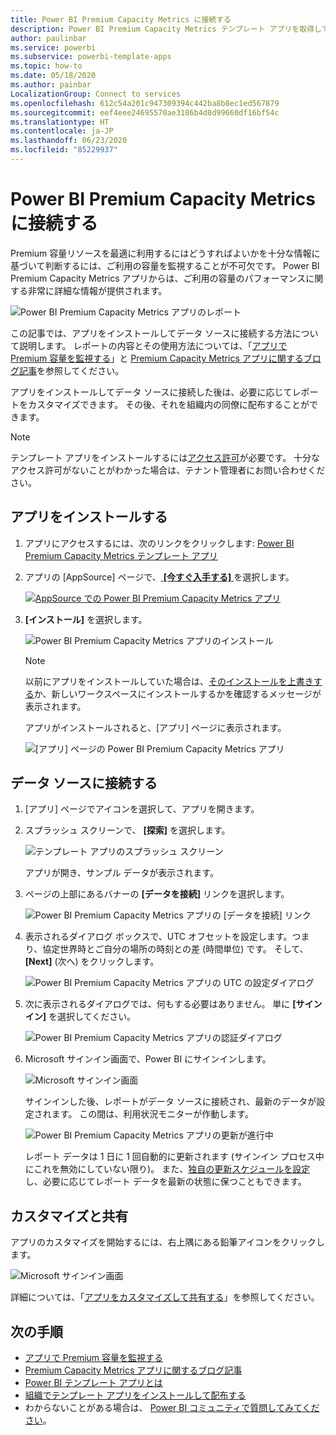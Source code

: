 ```yaml
---
title: Power BI Premium Capacity Metrics に接続する
description: Power BI Premium Capacity Metrics テンプレート アプリを取得してインストールする方法、およびデータに接続する方法
author: paulinbar
ms.service: powerbi
ms.subservice: powerbi-template-apps
ms.topic: how-to
ms.date: 05/18/2020
ms.author: painbar
LocalizationGroup: Connect to services
ms.openlocfilehash: 612c54a201c947309394c442ba8b8ec1ed567879
ms.sourcegitcommit: eef4eee24695570ae3186b4d8d99660df16bf54c
ms.translationtype: HT
ms.contentlocale: ja-JP
ms.lasthandoff: 06/23/2020
ms.locfileid: "85229937"
---
```

# <a name="connect-to-power-bi-premium-capacity-metrics"></a>Power BI Premium Capacity Metrics に接続する
Premium 容量リソースを最適に利用するにはどうすればよいかを十分な情報に基づいて判断するには、ご利用の容量を監視することが不可欠です。 Power BI Premium Capacity Metrics アプリからは、ご利用の容量のパフォーマンスに関する非常に詳細な情報が提供されます。

![Power BI Premium Capacity Metrics アプリのレポート](media/service-connect-to-pbi-premium-capacity-metrics/service-pbi-premium-capacity-metrics-app-report.png)

この記事では、アプリをインストールしてデータ ソースに接続する方法について説明します。 レポートの内容とその使用方法については、「[アプリで Premium 容量を監視する](../service-admin-premium-monitor-capacity.md)」と [Premium Capacity Metrics アプリに関するブログ記事](https://powerbi.microsoft.com/blog/premium-capacity-metrics-app-new-health-center-with-kpis-to-explore-relevant-metrics-and-steps-to-mitigate-issues/)を参照してください。

アプリをインストールしてデータ ソースに接続した後は、必要に応じてレポートをカスタマイズできます。 その後、それを組織内の同僚に配布することができます。

> [!NOTE]
> テンプレート アプリをインストールするには[アクセス許可](./service-template-apps-install-distribute.md#prerequisites)が必要です。 十分なアクセス許可がないことがわかった場合は、テナント管理者にお問い合わせください。

## <a name="install-the-app"></a>アプリをインストールする

1. アプリにアクセスするには、次のリンクをクリックします: [Power BI Premium Capacity Metrics テンプレート アプリ](https://app.powerbi.com/groups/me/getapps/services/pbi_pcmm.capacity-metrics-dxt)

1. アプリの [AppSource] ページで、[ **[今すぐ入手する]** ](https://app.powerbi.com/groups/me/getapps/services/pbi_pcmm.capacity-metrics-dxt) を選択します。

    [![AppSource での Power BI Premium Capacity Metrics アプリ](media/service-connect-to-pbi-premium-capacity-metrics/service-pbi-premium-capacity-metrics-app-appsource-get-it-now.png)](https://app.powerbi.com/groups/me/getapps/services/pbi_pcmm.capacity-metrics-dxt)

1. **[インストール]** を選択します。 

    ![Power BI Premium Capacity Metrics アプリのインストール](media/service-connect-to-pbi-premium-capacity-metrics/service-pbi-premium-capacity-metric-select-install.png)

    > [!NOTE]
    > 以前にアプリをインストールしていた場合は、[そのインストールを上書きする](./service-template-apps-install-distribute.md#update-a-template-app)か、新しいワークスペースにインストールするかを確認するメッセージが表示されます。

    アプリがインストールされると、[アプリ] ページに表示されます。

   ![[アプリ] ページの Power BI Premium Capacity Metrics アプリ](media/service-connect-to-pbi-premium-capacity-metrics/service-pbi-premium-capacity-metrics-app-apps-page-icon.png)

## <a name="connect-to-data-sources"></a>データ ソースに接続する

1. [アプリ] ページでアイコンを選択して、アプリを開きます。

1. スプラッシュ スクリーンで、 **[探索]** を選択します。

   ![テンプレート アプリのスプラッシュ スクリーン](media/service-connect-to-pbi-premium-capacity-metrics/service-pbi-premium-capacity-metrics-app-splash-screen.png)

   アプリが開き、サンプル データが表示されます。

1. ページの上部にあるバナーの **[データを接続]** リンクを選択します。

   ![Power BI Premium Capacity Metrics アプリの [データを接続] リンク](media/service-connect-to-pbi-premium-capacity-metrics/service-pbi-premium-capacity-metrics-app-connect-data.png)

1. 表示されるダイアログ ボックスで、UTC オフセットを設定します。つまり、協定世界時とご自分の場所の時刻との差 (時間単位) です。 そして、 **[Next]** (次へ) をクリックします。
  
   ![Power BI Premium Capacity Metrics アプリの UTC の設定ダイアログ](media/service-connect-to-pbi-premium-capacity-metrics/service-pbi-premium-capacity-metrics-app-setutc-dialog.png)

1. 次に表示されるダイアログでは、何もする必要はありません。 単に **[サインイン]** を選択してください。

   ![Power BI Premium Capacity Metrics アプリの認証ダイアログ](media/service-connect-to-pbi-premium-capacity-metrics/service-pbi-premium-capacity-metrics-app-authentication-dialog.png)

1. Microsoft サインイン画面で、Power BI にサインインします。

   ![Microsoft サインイン画面](media/service-connect-to-pbi-premium-capacity-metrics/service-pbi-premium-capacity-metrics-app-microsoft-login.png)

   サインインした後、レポートがデータ ソースに接続され、最新のデータが設定されます。 この間は、利用状況モニターが作動します。

   ![Power BI Premium Capacity Metrics アプリの更新が進行中](media/service-connect-to-pbi-premium-capacity-metrics/service-pbi-premium-capacity-metrics-app-refresh-monitor.png)

   レポート データは 1 日に 1 回自動的に更新されます (サインイン プロセス中にこれを無効にしていない限り)。 また、[独自の更新スケジュールを設定](./refresh-scheduled-refresh.md)し、必要に応じてレポート データを最新の状態に保つこともできます。

## <a name="customize-and-share"></a>カスタマイズと共有

アプリのカスタマイズを開始するには、右上隅にある鉛筆アイコンをクリックします。

 ![Microsoft サインイン画面](media/service-connect-to-pbi-premium-capacity-metrics/service-pbi-premium-capacity-metrics-app-customize.png)

詳細については、「[アプリをカスタマイズして共有する](./service-template-apps-install-distribute.md#customize-and-share-the-app)」を参照してください。

## <a name="next-steps"></a>次の手順
* [アプリで Premium 容量を監視する](../admin/service-admin-premium-monitor-capacity.md)
* [Premium Capacity Metrics アプリに関するブログ記事](https://powerbi.microsoft.com/blog/premium-capacity-metrics-app-new-health-center-with-kpis-to-explore-relevant-metrics-and-steps-to-mitigate-issues/)
* [Power BI テンプレート アプリとは](./service-template-apps-overview.md)
* [組織でテンプレート アプリをインストールして配布する](./service-template-apps-install-distribute.md)
* わからないことがある場合は、 [Power BI コミュニティで質問してみてください](https://community.powerbi.com/)。